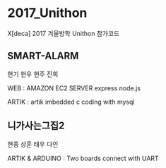 # 2017_Unithon
X[deca] 2017 겨울방학 Unithon 참가코드

## SMART-ALARM
현기 현우 현주 진희 

WEB : 
AMAZON EC2 SERVER 
express node.js

ARTIK :
artik imbedded c coding with mysql

## 니가사는그집2
현종 상훈 태우 다인

ARTIK & ARDUINO :
Two boards connect with UART

